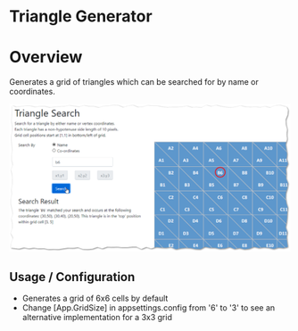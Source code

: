 # Triangle Generator

# Overview
Generates a grid of triangles which can be searched for by name or coordinates.

![Screenshot](https://github.com/szbellcode/GeometricLayouts/blob/master/GitScreenshot.png)

## Usage / Configuration
  - Generates a grid of 6x6 cells by default
  - Change [App.GridSize] in appsettings.config from '6' to '3' to see an alternative implementation for a 3x3 grid


    

